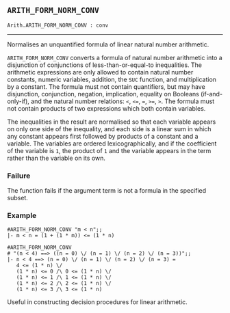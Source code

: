 ## `ARITH_FORM_NORM_CONV`

``` hol4
Arith.ARITH_FORM_NORM_CONV : conv
```

------------------------------------------------------------------------

Normalises an unquantified formula of linear natural number arithmetic.

`ARITH_FORM_NORM_CONV` converts a formula of natural number arithmetic
into a disjunction of conjunctions of less-than-or-equal-to
inequalities. The arithmetic expressions are only allowed to contain
natural number constants, numeric variables, addition, the `SUC`
function, and multiplication by a constant. The formula must not contain
quantifiers, but may have disjunction, conjunction, negation,
implication, equality on Booleans (if-and-only-if), and the natural
number relations: `<`, `<=`, `=`, `>=`, `>`. The formula must not
contain products of two expressions which both contain variables.

The inequalities in the result are normalised so that each variable
appears on only one side of the inequality, and each side is a linear
sum in which any constant appears first followed by products of a
constant and a variable. The variables are ordered lexicographically,
and if the coefficient of the variable is `1`, the product of `1` and
the variable appears in the term rather than the variable on its own.

### Failure

The function fails if the argument term is not a formula in the
specified subset.

### Example

``` hol4
#ARITH_FORM_NORM_CONV "m < n";;
|- m < n = (1 + (1 * m)) <= (1 * n)

#ARITH_FORM_NORM_CONV
# "(n < 4) ==> ((n = 0) \/ (n = 1) \/ (n = 2) \/ (n = 3))";;
|- n < 4 ==> (n = 0) \/ (n = 1) \/ (n = 2) \/ (n = 3) =
   4 <= (1 * n) \/
   (1 * n) <= 0 /\ 0 <= (1 * n) \/
   (1 * n) <= 1 /\ 1 <= (1 * n) \/
   (1 * n) <= 2 /\ 2 <= (1 * n) \/
   (1 * n) <= 3 /\ 3 <= (1 * n)
```

Useful in constructing decision procedures for linear arithmetic.
